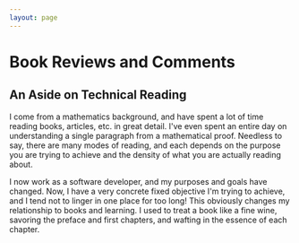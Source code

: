 ```yaml
---
layout: page
---
```

# Book Reviews and Comments

## An Aside on Technical Reading

I come from a mathematics background, and have spent a lot of time reading books, articles, etc. in great detail. I've even spent an entire day on understanding a single paragraph from a mathematical proof. Needless to say, there are many modes of reading, and each depends on the purpose you are trying to achieve and the density of what you are actually reading about.

I now work as a software developer, and my purposes and goals have changed. Now, I have a very concrete fixed objective I'm trying to achieve, and I tend not to linger in one place for too long! This obviously changes my relationship to books and learning. I used to treat a book like a fine wine, savoring the preface and first chapters, and wafting in the essence of each chapter.
